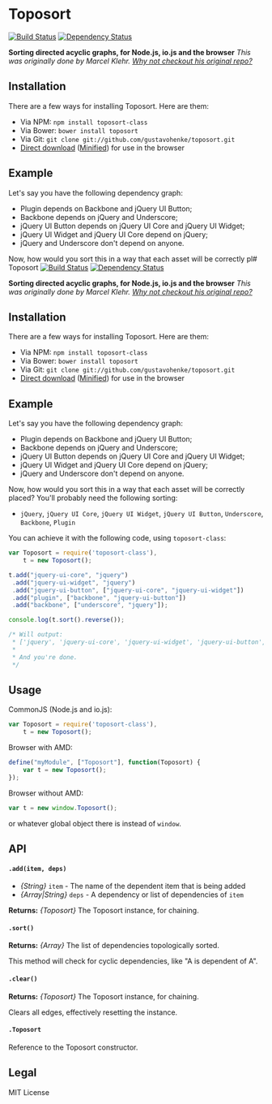# Toposort
[![Build Status](http://img.shields.io/travis/gustavohenke/toposort.svg?branch=master&style=flat)](https://travis-ci.org/gustavohenke/toposort)
[![Dependency Status](http://img.shields.io/gemnasium/gustavohenke/toposort.png?style=flat)](https://gemnasium.com/gustavohenke/toposort)

__Sorting directed acyclic graphs, for Node.js, io.js and the browser__
_This was originally done by Marcel Klehr. [Why not checkout his original repo?](https://github.com/marcelklehr/toposort)_

## Installation
There are a few ways for installing Toposort. Here are them:

* Via NPM: `npm install toposort-class`
* Via Bower: `bower install toposort`
* Via Git: `git clone git://github.com/gustavohenke/toposort.git`
* [Direct download](https://raw.githubusercontent.com/gustavohenke/toposort/master/build/toposort.js) ([Minified](https://raw.githubusercontent.com/gustavohenke/toposort/master/build/toposort.min.js)) for use in the browser

## Example
Let's say you have the following dependency graph:

* Plugin depends on Backbone and jQuery UI Button;
* Backbone depends on jQuery and Underscore;
* jQuery UI Button depends on jQuery UI Core and jQuery UI Widget;
* jQuery UI Widget and jQuery UI Core depend on jQuery;
* jQuery and Underscore don't depend on anyone.

Now, how would you sort this in a way that each asset will be correctly pl# Toposort
[![Build Status](http://img.shields.io/travis/gustavohenke/toposort.svg?branch=master&style=flat)](https://travis-ci.org/gustavohenke/toposort)
[![Dependency Status](http://img.shields.io/gemnasium/gustavohenke/toposort.png?style=flat)](https://gemnasium.com/gustavohenke/toposort)

__Sorting directed acyclic graphs, for Node.js, io.js and the browser__
_This was originally done by Marcel Klehr. [Why not checkout his original repo?](https://github.com/marcelklehr/toposort)_

## Installation
There are a few ways for installing Toposort. Here are them:

* Via NPM: `npm install toposort-class`
* Via Bower: `bower install toposort`
* Via Git: `git clone git://github.com/gustavohenke/toposort.git`
* [Direct download](https://raw.githubusercontent.com/gustavohenke/toposort/master/build/toposort.js) ([Minified](https://raw.githubusercontent.com/gustavohenke/toposort/master/build/toposort.min.js)) for use in the browser

## Example
Let's say you have the following dependency graph:

* Plugin depends on Backbone and jQuery UI Button;
* Backbone depends on jQuery and Underscore;
* jQuery UI Button depends on jQuery UI Core and jQuery UI Widget;
* jQuery UI Widget and jQuery UI Core depend on jQuery;
* jQuery and Underscore don't depend on anyone.

Now, how would you sort this in a way that each asset will be correctly placed? You'll probably need the following sorting:

* `jQuery`, `jQuery UI Core`, `jQuery UI Widget`, `jQuery UI Button`, `Underscore`, `Backbone`, `Plugin`

You can achieve it with the following code, using `toposort-class`:
```javascript
var Toposort = require('toposort-class'),
	t = new Toposort();

t.add("jquery-ui-core", "jquery")
 .add("jquery-ui-widget", "jquery")
 .add("jquery-ui-button", ["jquery-ui-core", "jquery-ui-widget"])
 .add("plugin", ["backbone", "jquery-ui-button"])
 .add("backbone", ["underscore", "jquery"]);

console.log(t.sort().reverse());

/* Will output:
 * ['jquery', 'jquery-ui-core', 'jquery-ui-widget', 'jquery-ui-button', 'underscore', 'backbone', 'plugin']
 *
 * And you're done.
 */
```

## Usage
CommonJS (Node.js and io.js):
```javascript
var Toposort = require('toposort-class'),
	t = new Toposort();
```

Browser with AMD:
```javascript
define("myModule", ["Toposort"], function(Toposort) {
    var t = new Toposort();
});
```

Browser without AMD:
```javascript
var t = new window.Toposort();
```

or whatever global object there is instead of `window`.

## API

#### `.add(item, deps)`
* _{String}_ `item` - The name of the dependent item that is being added
* _{Array|String}_ `deps` - A dependency or list of dependencies of `item`

__Returns:__ _{Toposort}_ The Toposort instance, for chaining.

#### `.sort()`
__Returns:__ _{Array}_ The list of dependencies topologically sorted.

This method will check for cyclic dependencies, like "A is dependent of A".

#### `.clear()`
__Returns:__ _{Toposort}_ The Toposort instance, for chaining.

Clears all edges, effectively resetting the instance.

#### `.Toposort`

Reference to the Toposort constructor.

## Legal
MIT License
